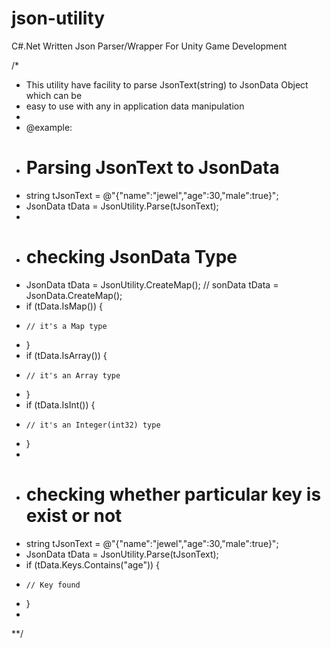 json-utility
============

C#.Net Written Json Parser/Wrapper For Unity Game Development

/*
 *  This utility have facility to parse JsonText(string) to JsonData Object which can be
 *  easy to use with any in application data manipulation
 * 
 *  @example:
 *  # Parsing JsonText to JsonData
 *  string tJsonText = @"{"name":"jewel","age":30,"male":true}";
 *  JsonData tData = JsonUtility.Parse(tJsonText);
 *  
 *  # checking JsonData Type
 *  JsonData tData = JsonUtility.CreateMap(); // sonData tData = JsonData.CreateMap();
 * 	if (tData.IsMap()) {
 *     // it's a Map type
 *  }
 *  if (tData.IsArray()) {
 *     // it's an Array type
 *  }
 *  if (tData.IsInt()) {
 *     // it's an Integer(int32) type
 *  }
 *  
 *  # checking whether particular key is exist or not
 *  string tJsonText = @"{"name":"jewel","age":30,"male":true}";
 *  JsonData tData = JsonUtility.Parse(tJsonText);
 *  if (tData.Keys.Contains("age")) {
 *     // Key found
 *  }
 *
 **/

